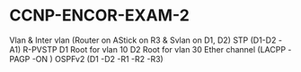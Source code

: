 # CCNP-ENCOR-EXAM-2

Vlan & Inter vlan (Router on AStick on R3 & Svlan on D1, D2)
STP (D1-D2 -A1)
R-PVSTP
D1 Root for vlan 10
D2 Root for vlan 30
Ether channel (LACPP -PAGP -ON )
OSPFv2 (D1 -D2 -R1 -R2 -R3)

